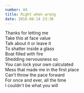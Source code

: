 ```yaml
---
number: 44
title: Right when wrong
date: 2016-08-14 23:30
---
```


Thanks for letting me<br>
Take this at face value<br>
Talk about it or leave it<br>
To shatter inside a glass<br>
Boat filled with fire<br>
Shedding nervousness so<br>
You can lock your own calculated<br>
Mess that made me in the first place<br>
Can't throw the pace forward<br>
For once and ever, all the time<br>
I couldn't be what you will<br>